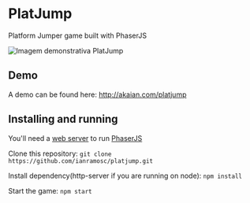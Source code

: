 # PlatJump
Platform Jumper game built with PhaserJS

![Imagem demonstrativa PlatJump](http://i.imgur.com/iRMHnt7.jpg)

## Demo

A demo can be found here: http://akaian.com/platjump

## Installing and running
You'll need a [web server](https://en.wikipedia.org/wiki/Web_server) to run [PhaserJS](http://phaser.io/tutorials/getting-started/index#content)

Clone this repository: `git clone https://github.com/ianramosc/platjump.git`

Install dependency(http-server if you are running on node): `npm install`

Start the game: `npm start`
